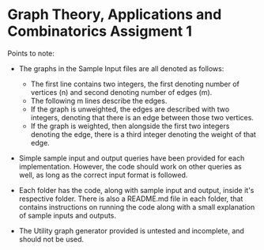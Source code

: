 # Graph Theory, Applications and Combinatorics Assigment 1

Points to note:

- The graphs in the Sample Input files are all denoted as follows:
    - The first line contains two integers, the first denoting number of vertices (n) and second denoting number of edges (m).
    - The following m lines describe the edges.
    - If the graph is unweighted, the edges are described with two integers, denoting that there is an edge between those two vertices.
    - If the graph is weighted, then alongside the first two integers denoting the edge, there is a third integer denoting the weight of that edge.

- Simple sample input and output queries have been provided for each implementation. However, the code should work on other queries as well, as long as the correct input format is followed.

- Each folder has the code, along with sample input and output, inside it's respective folder. There is also a README.md file in each folder, that contains instructions on running the code along with a small explanation of sample inputs and outputs.

- The Utility graph generator provided is untested and incomplete, and should not be used.

